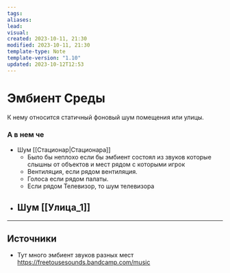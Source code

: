 ```yaml
---
tags: 
aliases: 
lead: 
visual: 
created: 2023-10-11, 21:30
modified: 2023-10-11, 21:30
template-type: Note
template-version: "1.10"
updated: 2023-10-12T12:53
---
```


# Эмбиент Среды

К нему относится статичный фоновый шум помещения или улицы.
### А в нем че
- Шум [[Стационар|Стационара]]
	- Было бы неплохо если бы эмбиент состоял из звуков которые слышны от объектов и мест рядом с которыми игрок
	- Вентиляция, если рядом вентиляция.
	- Голоса если рядом палаты.
	- Если рядом Телевизор, то шум телевизора
- Шум [[Улица_1]]
	- 

---
## Источники
- Тут много эмбиент звуков разных мест https://freetousesounds.bandcamp.com/music